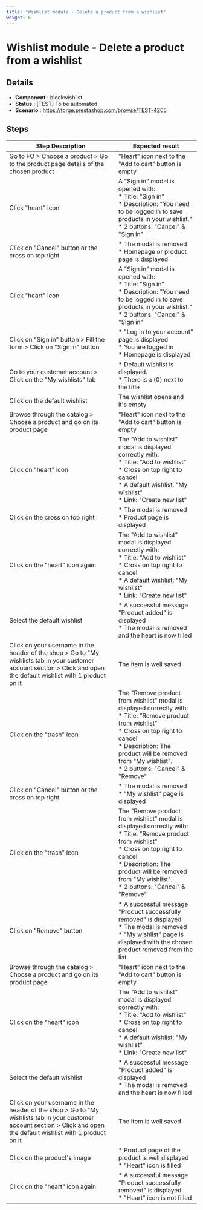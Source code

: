 ```yaml
---
title: "Wishlist module - Delete a product from a wishlist"
weight: 6
---
```


# Wishlist module - Delete a product from a wishlist
## Details
* **Component** : blockwishlist
* **Status** : [TEST] To be automated
* **Scenario** : https://forge.prestashop.com/browse/TEST-4205

## Steps
| Step Description | Expected result |
| ----- | ----- |
| Go to FO > Choose a product > Go to the product page details of the chosen product | "Heart" icon next to the "Add to cart" button is empty |
| Click "heart" icon | A "Sign in" modal is opened with:<br> * Title: "Sign in"<br> * Description: "You need to be logged in to save products in your wishlist."<br> * 2 buttons: "Cancel" & "Sign in" |
| Click on "Cancel" button or the cross on top right | * The modal is removed<br> * Homepage or product page is displayed |
| Click "heart" icon | A "Sign in" modal is opened with:<br> * Title: "Sign in"<br> * Description: "You need to be logged in to save products in your wishlist."<br> * 2 buttons: "Cancel" & "Sign in" |
| Click on "Sign in" button > Fill the form > Click on "Sign in" button | * "Log in to your account" page is displayed<br> * You are logged in<br> * Homepage is displayed |
| Go to your customer account > Click on the "My wishlists" tab | * Default wishlist is displayed.<br> * There is a (0) next to the title |
| Click on the default wishlist | The wishlist opens and it's empty |
| Browse through the catalog > Choose a product and go on its product page | "Heart" icon next to the "Add to cart" button is empty |
| Click on "heart" icon | The "Add to wishlist" modal is displayed correctly with:<br> * Title: "Add to wishlist"<br> * Cross on top right to cancel<br> * A default wishlist: "My wishlist"<br> * Link: "Create new list" |
| Click on the cross on top right | * The modal is removed<br> * Product page is displayed |
| Click on the "heart" icon again | The "Add to wishlist" modal is displayed correctly with:<br> * Title: "Add to wishlist"<br> * Cross on top right to cancel<br> * A default wishlist: "My wishlist"<br> * Link: "Create new list" |
| Select the default wishlist | * A successful message "Product added" is displayed<br> * The modal is removed and the heart is now filled |
| Click on your username in the header of the shop > Go to "My wishlists tab in your customer account section > Click and open the default wishlist with 1 product on it | The item is well saved |
| Click on the "trash" icon | The "Remove product from wishlist" modal is displayed correctly with:<br> * Title: "Remove product from wishlist"<br> * Cross on top right to cancel<br> * Description: The product will be removed from "My wishlist".<br> * 2 buttons: "Cancel" & "Remove" |
| Click on "Cancel" button or the cross on top right | * The modal is removed<br> * "My wishlist" page is displayed |
| Click on the "trash" icon | The "Remove product from wishlist" modal is displayed correctly with:<br> * Title: "Remove product from wishlist"<br> * Cross on top right to cancel<br> * Description: The product will be removed from "My wishlist".<br> * 2 buttons: "Cancel" & "Remove" |
| Click on "Remove" button | * A successful message "Product successfully removed" is displayed<br> * The modal is removed<br> * "My wishlist" page is displayed with the chosen product removed from the list |
| Browse through the catalog > Choose a product and go on its product page | "Heart" icon next to the "Add to cart" button is empty |
| Click on the "heart" icon | The "Add to wishlist" modal is displayed correctly with:<br> * Title: "Add to wishlist"<br> * Cross on top right to cancel<br> * A default wishlist: "My wishlist"<br> * Link: "Create new list" |
| Select the default wishlist | * A successful message "Product added" is displayed<br> * The modal is removed and the heart is now filled |
| Click on your username in the header of the shop > Go to "My wishlists tab in your customer account section > Click and open the default wishlist with 1 product on it | The item is well saved |
| Click on the product's image | * Product page of the product is well displayed<br> * "Heart" icon is filled |
| Click on the "heart" icon again | * A successful message "Product successfully removed" is displayed<br> * "Heart" icon is not filled |